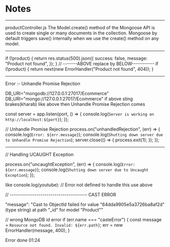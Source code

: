 # Notes

---

productController.js
The Model.create() method of the Mongoose API is used to create single or many documents in the collection. Mongoose by default triggers save() internally when we use the create() method on any model.

---

if (!product) {
return res.status(500).json({
success: false,
message: "Product not found",
});
}
// -------ABOVE replace by BELOW-----------
if (!product) {
return next(new ErrorHandler("Product not found", 404));
}

---

Error :- Unhandle Promise Rejection

DB_URI="mongodb://127.0.0.1:27017/Ecommerce"
DB_URI="mongo://127.0.0.1:27017/Ecommerce"
if above sting brakes(kharab) like above then Unhandle Promise Rejection comes

const server = app.listen(port, () => {
console.log(`Server is working on http://localhost:${port}`);
});

// Unhandle Promise Rejection
process.on("unhandledRejection", (err) => {
console.log(`Error: ${err.message}`);
console.log(`Shutting down server due to Unhandle Promise Rejection`);
server.close(() => {
process.exit(1);
});
});

---

// Handling UCAUGHT Exception

process.on("uncaughtException", (err) => {
console.log(`Error: ${err.message}`);
console.log(`Shutting down server due to Uncaught Exception`);
});

like
console.log(youtube): // Error not defined to handle this use above

// --------------------------------------
CAST ERROR

"message": "Cast to ObjectId failed for value \"64dda9905e5a3726ba8af2d\" (type string) at path \"\_id\" for model \"Product\""

// wrong MongoDB id error
if (err.name === "casteError") {
const message = `Resource not found. Invalid: ${err.path}`;
err = new ErrorHandler(message, 400);
}

Error done 01:24
